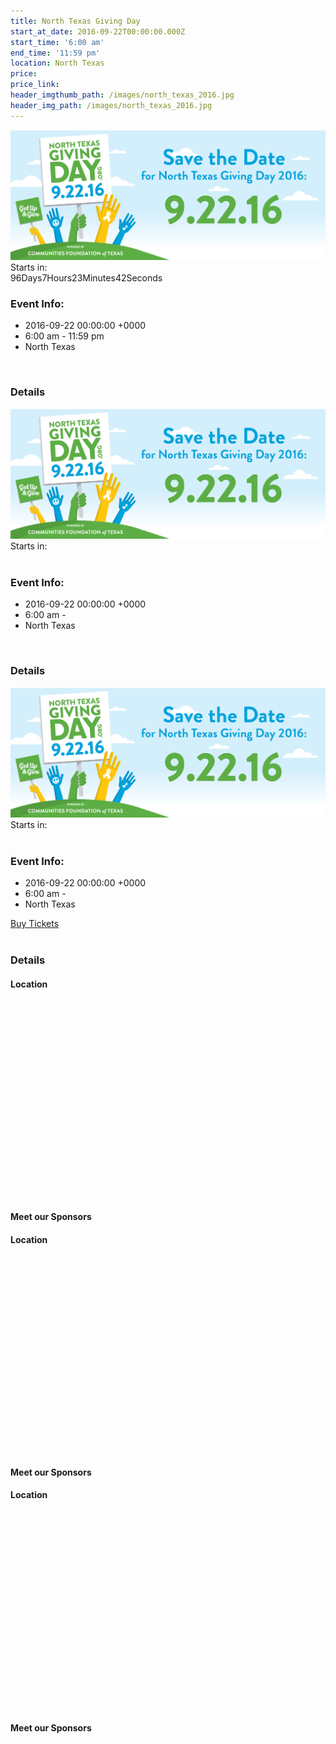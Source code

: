 ```yaml
---
title: North Texas Giving Day
start_at_date: 2016-09-22T00:00:00.000Z
start_time: '6:00 am'
end_time: '11:59 pm'
location: North Texas
price:
price_link:
header_imgthumb_path: /images/north_texas_2016.jpg
header_img_path: /images/north_texas_2016.jpg
---
```



<section id="content"><div class="content-wrap"><div class="container clearfix"><div class="single-event"><div class="col_three_fourth"><div class="entry-image nobottommargin"><a href="#"><img alt="Event Single" src="/images/north_texas_2016.jpg" /></a><div class="entry-overlay"><span class="hidden-xs">Starts in: </span><div id="event-countdown" class="countdown is-countdown"><span class="countdown-row countdown-show4"><span class="countdown-section"><span class="countdown-amount">96</span><span class="countdown-period">Days</span></span><span class="countdown-section"><span class="countdown-amount">7</span><span class="countdown-period">Hours</span></span><span class="countdown-section"><span class="countdown-amount">23</span><span class="countdown-period">Minutes</span></span><span class="countdown-section"><span class="countdown-amount">42</span><span class="countdown-period">Seconds</span></span></span></div></div></div></div><div class="col_one_fourth col_last"><div class="panel panel-default events-meta"><div class="panel-heading"><h3 class="panel-title">Event Info:</h3></div><div class="panel-body"><ul class="iconlist nobottommargin"><li><i class="icon-calendar3"></i> 2016-09-22 00:00:00 +0000</li><li><i class="icon-time"></i> 6:00 am - 11:59 pm</li><li><i class="icon-map-marker2"></i> North Texas</li></ul></div></div></div><div class="clear">&nbsp;</div><div class="col_three_fourth"><h3>Details</h3><section id="content"><div class="content-wrap"><div class="container clearfix"><div class="single-event"><div class="col_three_fourth"><div class="entry-image nobottommargin"><a href="#"><img alt="Event Single" src="/images/north_texas_2016.jpg" /></a><div class="entry-overlay"><span class="hidden-xs">Starts in: </span><div id="event-countdown" class="countdown">&nbsp;</div></div></div></div><div class="col_one_fourth col_last"><div class="panel panel-default events-meta"><div class="panel-heading"><h3 class="panel-title">Event Info:</h3></div><div class="panel-body"><ul class="iconlist nobottommargin"><li><i class="icon-calendar3"></i> 2016-09-22 00:00:00 +0000</li><li><i class="icon-time"></i> 6:00 am -</li><li><i class="icon-map-marker2"></i> North Texas</li></ul></div></div></div><div class="clear">&nbsp;</div><div class="col_three_fourth"><h3>Details</h3><section id="content"><div class="content-wrap"><div class="container clearfix"><div class="single-event"><div class="col_three_fourth"><div class="entry-image nobottommargin"><a href="#"><img alt="Event Single" src="/images/north_texas_2016.jpg" /></a><div class="entry-overlay"><span class="hidden-xs">Starts in: </span><div id="event-countdown" class="countdown">&nbsp;</div></div></div></div><div class="col_one_fourth col_last"><div class="panel panel-default events-meta"><div class="panel-heading"><h3 class="panel-title">Event Info:</h3></div><div class="panel-body"><ul class="iconlist nobottommargin"><li><i class="icon-calendar3"></i> 2016-09-22 00:00:00 +0000</li><li><i class="icon-time"></i> 6:00 am -</li><li><i class="icon-map-marker2"></i> North Texas</li></ul></div></div><a class="btn btn-success btn-block btn-lg" href="https://northtexasgivingday.org">Buy Tickets</a></div><div class="clear">&nbsp;</div><div class="col_three_fourth"><h3>Details</h3></div><div class="col_one_fourth col_last"><h4>Location</h4><section id="google-map" class="gmap" style="height: 300px;"><div style="overflow: hidden;">&nbsp;</div></section></div><div class="clear">&nbsp;</div></div><h4 class="center">Meet our Sponsors</h4><ul class="clients-grid grid-6 bottommargin clearfix"></ul></div></div></section></div><div class="col_one_fourth col_last"><h4>Location</h4><section id="google-map" class="gmap" style="height: 300px;">&nbsp;</section></div><div class="clear">&nbsp;</div></div><h4 class="center">Meet our Sponsors</h4><ul class="clients-grid grid-6 bottommargin clearfix"></ul></div></div></section></div><div class="col_one_fourth col_last"><h4>Location</h4><section id="google-map" class="gmap" style="height: 300px;">&nbsp;</section></div><div class="clear">&nbsp;</div></div><h4 class="center">Meet our Sponsors</h4><ul class="clients-grid grid-6 bottommargin clearfix"></ul></div></div></section>